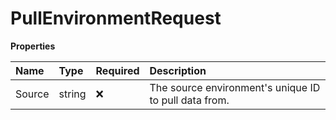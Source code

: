 # PullEnvironmentRequest

**Properties**

| Name   | Type   | Required | Description                                           |
| :----- | :----- | :------- | :---------------------------------------------------- |
| Source | string | ❌       | The source environment's unique ID to pull data from. |

<!-- This file was generated by liblab | https://liblab.com/ -->
